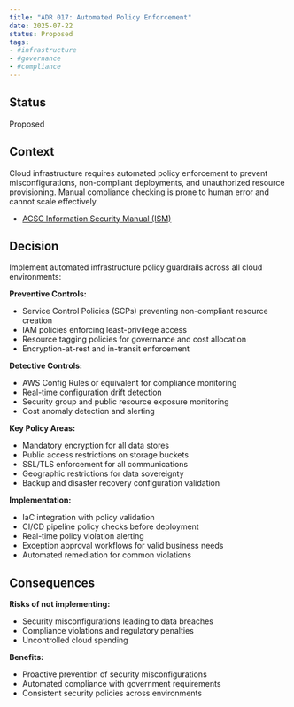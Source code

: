 ```yaml
---
title: "ADR 017: Automated Policy Enforcement"
date: 2025-07-22
status: Proposed
tags:
- #infrastructure
- #governance
- #compliance
---
```


## Status

Proposed

## Context

Cloud infrastructure requires automated policy enforcement to prevent misconfigurations, non-compliant deployments, and unauthorized resource provisioning. Manual compliance checking is prone to human error and cannot scale effectively.

- [ACSC Information Security Manual (ISM)](https://www.cyber.gov.au/resources-business-and-government/essential-cyber-security/ism)

## Decision

Implement automated infrastructure policy guardrails across all cloud environments:

**Preventive Controls:**

- Service Control Policies (SCPs) preventing non-compliant resource creation
- IAM policies enforcing least-privilege access
- Resource tagging policies for governance and cost allocation
- Encryption-at-rest and in-transit enforcement

**Detective Controls:**

- AWS Config Rules or equivalent for compliance monitoring
- Real-time configuration drift detection
- Security group and public resource exposure monitoring
- Cost anomaly detection and alerting

**Key Policy Areas:**

- Mandatory encryption for all data stores
- Public access restrictions on storage buckets
- SSL/TLS enforcement for all communications
- Geographic restrictions for data sovereignty
- Backup and disaster recovery configuration validation

**Implementation:**

- IaC integration with policy validation
- CI/CD pipeline policy checks before deployment
- Real-time policy violation alerting
- Exception approval workflows for valid business needs
- Automated remediation for common violations

## Consequences

**Risks of not implementing:**

- Security misconfigurations leading to data breaches
- Compliance violations and regulatory penalties
- Uncontrolled cloud spending

**Benefits:**

- Proactive prevention of security misconfigurations
- Automated compliance with government requirements
- Consistent security policies across environments
